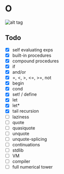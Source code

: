# O

![alt
tag](http://i1.kym-cdn.com/photos/images/newsfeed/000/330/782/285.gif)

## Todo

- [x] self evaluating exps
- [x] built-in procedures
- [x] compound procedures
- [x] if
- [x] and/or
- [x] =, <, >, <=, >=, not
- [x] begin
- [x] cond
- [x] set! / define
- [x] let
- [x] let\*
- [x] tail recursion
- [ ] laziness
- [ ] quote
- [ ] quasiquote
- [ ] unquote
- [ ] unquote-splicing
- [ ] continuations
- [ ] stdlib
- [ ] VM
- [ ] compiler
- [ ] full numerical tower
